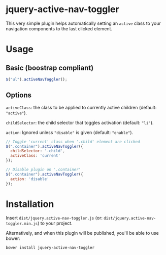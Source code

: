 jquery-active-nav-toggler
=========================

This very simple plugin helps automatically setting an `active` class to your
navigation components to the last clicked element.

# Usage
## Basic (boostrap compliant)

```` javascript
$("ul").activeNavToggler();
````

## Options

`activeClass`: the class to be applied to currently active children (default: `"active"`).

`childSelector`: the child selector that toggles activation (default: `"li"`).

`action`: Ignored unless `"disable"` is given (default: `"enable"`).

```` javascript
// Toggle 'current' class when '.child' element are clicked
$(".container").activeNavToggler({
  childSelector: '.child',
  activeClass: 'current'
});

// Disable plugin on '.container'
$(".container").activeNavToggler({
  action: 'disable'
});
````

# Installation

Insert `dist/jquery.active-nav-toggler.js` (or:
`dist/jquery.active-nav-toggler.min.js`) to your project.

Alternatively, and when this plugin will be published, you'll be able to use 
bower: 

`bower install jquery-active-nav-toggler`
